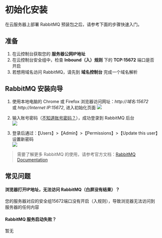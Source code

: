 # 初始化安装

在云服务器上部署 RabbitMQ 预装包之后，请参考下面的步骤快速入门。

## 准备

1. 在云控制台获取您的 **服务器公网IP地址** 
2. 在云控制台安全组中，检查 **Inbound（入）规则** 下的 **TCP:15672** 端口是否开启
3. 若想用域名访问 RabbitMQ，请先到 **域名控制台** 完成一个域名解析

## RabbitMQ 安装向导

1. 使用本地电脑的 Chrome 或 Firefox 浏览器访问网址：*http://域名:15672* 或 *http://Internet IP:15672*, 进入初始化页面
   ![](https://libs.websoft9.com/Websoft9/DocsPicture/zh/rabbitmq/rabbitmq-login-websoft9.png)

2. 输入账号密码（[不知道账号密码？](/zh/stack-accounts.md#rabbitmq)），成功登录到 RabbitMQ 后台  
   ![](https://libs.websoft9.com/Websoft9/DocsPicture/zh/rabbitmq/rabbitmq-bk-websoft9.png)

3. 登录后通过：【Users】>【Admin】>【Permissions】>【Update this user】设置新密码  
   ![](https://libs.websoft9.com/Websoft9/DocsPicture/zh/rabbitmq/rabbitmq-pw-websoft9.png)

> 需要了解更多 RabbitMQ 的使用，请参考官方文档：[RabbitMQ Documentation](https://www.rabbitmq.com/documentation.html)

## 常见问题

#### 浏览器打开IP地址，无法访问 RabbitMQ（白屏没有结果）？

您的服务器对应的安全组15672端口没有开启（入规则），导致浏览器无法访问到服务器的任何内容

#### RabbitMQ 服务启动失败？

暂无